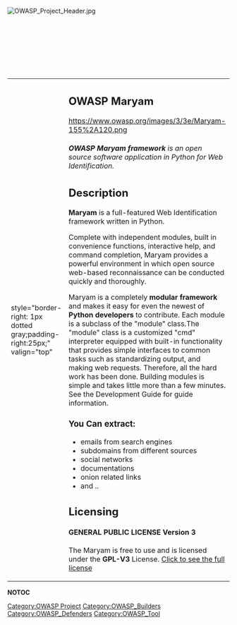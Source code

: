 <div style="width:100%;height:160px;border:0,margin:0;overflow: hidden;">

![OWASP_Project_Header.jpg](OWASP_Project_Header.jpg
"OWASP_Project_Header.jpg")

</div>

<table>
<tbody>
<tr class="odd">
<td><p>style="border-right: 1px dotted gray;padding-right:25px;" valign="top"</p></td>
<td><h2 id="owasp_maryam">OWASP Maryam</h2>
<p><a href="https://www.owasp.org/images/3/3e/Maryam-155%2A120.png">https://www.owasp.org/images/3/3e/Maryam-155%2A120.png</a></p>
<h6 id="owasp_maryam_framework_is_an_open_source_software_application_in_python_for_web_identification."><strong>OWASP Maryam framework</strong> is an open source software application in Python for Web Identification.</h6>
<h2 id="description">Description</h2>
<p><strong>Maryam</strong> is a full-featured Web Identification framework written in Python.</p>
<p>Complete with independent modules, built in convenience functions, interactive help, and command completion, Maryam provides a powerful environment in which open source web-based reconnaissance can be conducted quickly and thoroughly.</p>
<p>Maryam is a completely <strong>modular framework</strong> and makes it easy for even the newest of <strong>Python developers</strong> to contribute. Each module is a subclass of the "module" class.The "module" class is a customized "cmd" interpreter equipped with built-in functionality that provides simple interfaces to common tasks such as standardizing output, and making web requests. Therefore, all the hard work has been done. Building modules is simple and takes little more than a few minutes. See the Development Guide for guide information.</p>
<h3 id="you_can_extract">You Can extract:</h3>
<ul>
<li>emails from search engines</li>
<li>subdomains from different sources</li>
<li>social networks</li>
<li>documentations</li>
<li>onion related links</li>
<li>and ..</li>
</ul>
<h2 id="licensing">Licensing</h2>
<h4 id="general_public_license_version_3">GENERAL PUBLIC LICENSE Version 3</h4>
<p>The Maryam is free to use and is licensed under the <strong>GPL-V3</strong> License. <a href="Https:/github.com/saeeddhqan/Maryam/blob/master/LICENSE" title="wikilink">Click to see the full license</a></p></td>
<td><p>style="padding-left:25px;width:200px;border-right: 1px dotted gray;padding-right:25px;" valign="top"</p></td>
<td><ul>
<li><a href="https://github.com/saeeddhqan/Maryam">Github Page.</a></li>
<li><a href="https://hub.docker.com/r/saeeddhqan/maryam">Ducker Page</a></li>
<li><a href="https://www.openhub.net/p/maryam-project">OpenHub Page</a></li>
<li><a href="https://github.com/saeeddhqan/Maryam">Wiki</a></li>
<li><a href="https://github.com/saeeddhqan/Maryam">Contributes</a></li>
</ul>
<h2 id="quick_download">Quick Download</h2>
<ul>
<li><a href="https://github.com/saeeddhqan/Maryam/archive/master.zip">.zip file.</a></li>
</ul>
<h2 id="project_leader">Project Leader</h2>
<ul>
<li><a href="mailto:saeeddhqan@gmail.com">saeed dehqan</a></li>
</ul></td>
</tr>
</tbody>
</table>

__NOTOC__ <headertabs />

[Category:OWASP Project](Category:OWASP_Project "wikilink")
[Category:OWASP_Builders](Category:OWASP_Builders "wikilink")
[Category:OWASP_Defenders](Category:OWASP_Defenders "wikilink")
[Category:OWASP_Tool](Category:OWASP_Tool "wikilink")